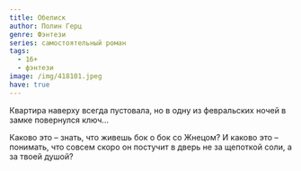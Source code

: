 ```yaml
---
title: Обелиск
author: Полин Герц
genre: Фэнтези
series: самостоятельный роман
tags:
  - 16+
  - фэнтези
image: /img/418101.jpeg
have: true
---
```

Квартира наверху всегда пустовала, но в одну из февральских ночей в замке повернулся ключ…

Каково это – знать, что живешь бок о бок со Жнецом? И каково это – понимать, что совсем скоро он постучит в дверь не за щепоткой соли, а за твоей душой?